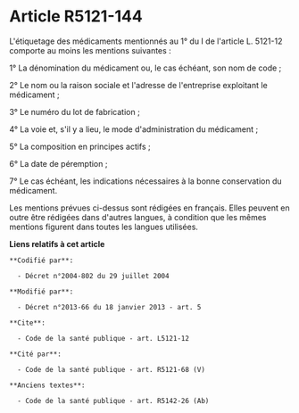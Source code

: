 # Article R5121-144

L'étiquetage des médicaments mentionnés au 1° du I de l'article L. 5121-12 comporte au moins les mentions suivantes : 

1° La dénomination du médicament ou, le cas échéant, son nom de code ; 

2° Le nom ou la raison sociale et l'adresse de l'entreprise exploitant le médicament ; 

3° Le numéro du lot de fabrication ; 

4° La voie et, s'il y a lieu, le mode d'administration du médicament ; 

5° La composition en principes actifs ; 

6° La date de péremption ; 

7° Le cas échéant, les indications nécessaires à la bonne conservation du médicament. 

Les mentions prévues ci-dessus sont rédigées en français. Elles peuvent en outre être rédigées dans d'autres langues, à
condition que les mêmes mentions figurent dans toutes les langues utilisées.

**Liens relatifs à cet article**

	**Codifié par**:

	  - Décret n°2004-802 du 29 juillet 2004

	**Modifié par**:

	  - Décret n°2013-66 du 18 janvier 2013 - art. 5

	**Cite**:

	  - Code de la santé publique - art. L5121-12

	**Cité par**:

	  - Code de la santé publique - art. R5121-68 (V)

	**Anciens textes**:

	  - Code de la santé publique - art. R5142-26 (Ab)
